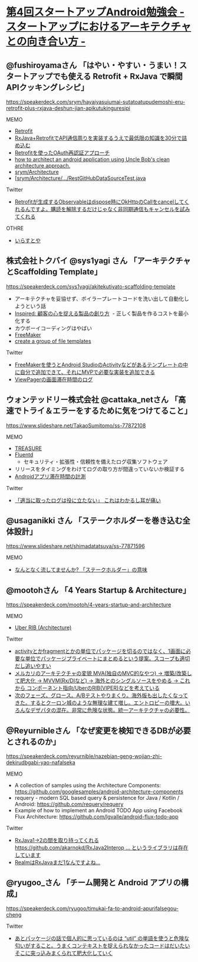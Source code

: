 # [第4回スタートアップAndroid勉強会 - スタートアップにおけるアーキテクチャとの向き合い方 -](https://connpass.com/event/59928/)

## @fushiroyamaさん 「はやい・やすい・うまい！スタートアップでも使える Retrofit + RxJava で瞬間APIクッキングレシピ」
https://speakerdeck.com/srym/hayaiyasuiumai-sutatoatupudemoshi-eru-retrofit-plus-rxjava-deshun-jian-apikutukinguresipi

MEMO
- [Retrofit](http://square.github.io/retrofit/)
- [RxJava+RetrofitでAPI通信周りを実装するうえで最低限の知識を30分で詰め込む](http://qiita.com/FumihikoSHIROYAMA/items/201536d9b45ef21b6bc7)
- [Retrofitを使ったOAuth再認証アプローチ](http://qiita.com/FumihikoSHIROYAMA/items/ac1beaeaa9b4baaed939)
- [ how to architect an android application using Uncle Bob's clean architecture approach.](https://github.com/android10/Android-CleanArchitecture)
- [srym/Architecture](https://github.com/srym/Architecture)
- [[srym/Architecture/.../RestGitHubDataSourceTest.java](https://github.com/srym/Architecture/blob/master/app/src/test/java/us/shiroyama/android/architecture/infrastructure/repository/datasource/remote/RestGitHubDataSourceTest.java)

Twitter
- [Retrofitが生成するObservableはdispose時にOkHttpのCallをcancelしてくれるんですよ。購読を解除するだけじゃなく非同期通信もキャンセルを試みてくれる](https://twitter.com/fushiroyama/status/885824999151489024)

OTHRE
- [いらすとや](http://www.irasutoya.com/)

## 株式会社トクバイ @sys1yagi さん 「アーキテクチャとScaffolding Template」
https://speakerdeck.com/sys1yagi/akitekutiyato-scaffolding-template
- アーキテクチャを妥協せず、ボイラープレートコードを洗い出して自動化しようという話
- [Inspired: 顧客の心を捉える製品の創り方](https://www.amazon.co.jp/Inspired-%E9%A1%A7%E5%AE%A2%E3%81%AE%E5%BF%83%E3%82%92%E6%8D%89%E3%81%88%E3%82%8B%E8%A3%BD%E5%93%81%E3%81%AE%E5%89%B5%E3%82%8A%E6%96%B9-%E3%83%9E%E3%83%BC%E3%83%86%E3%82%A3-%E3%82%B1%E3%82%A4%E3%82%AC%E3%83%B3-ebook/dp/B00TCM8TB4/ref=sr_1_1?ie=UTF8&qid=1500136805&sr=8-1&keywords=inspired)
  - 正しく製品を作るコストを最小化する
- カウボーイコーディングはやばい
- [FreeMaker](http://freemarker.org/)
- [create a group of file templates](https://riggaroo.co.za/custom-file-template-group-android-studiointellij/)

Twitter
- [FreeMakerを使うとAndroid StudioのActivityなどがあるテンプレートの中に自分で追加できて、それにMVPで必要な実装を追加できる](https://twitter.com/new_runnable/status/885812226380013569)
- [ViewPagerの画面滞在時間のログ](https://twitter.com/cattaka_net/status/886483123688546305)


## ウォンテッドリー株式会社 @cattaka_netさん 「高速でトライ＆エラーをするために気をつけてること」
https://www.slideshare.net/TakaoSumitomo/ss-77872108

MEMO
- [TREASURE](https://www.treasuredata.com/jp/)
- [Fluentd](https://fluentd.treasuredata.co.jp/?gclid=Cj0KEQjw-qbLBRD79JWsjuXI784BEiQAftBCI_mVBcd0oGbFwv-PugR6Hosxl98Xq7A11dJX5xVJ7ZQaAqlO8P8HAQ)
  - セキュリティ・拡張性・信頼性を備えたログ収集ソフトウェア
- リリースをタイミングをわけてログの取り方が間違っていないか検証する
- [Androidアプリ滞在時間の計測](https://www.slideshare.net/heki1224/android-45736528)

Twitter
- [「適当に取ったログは役に立たない」
これはわかるし耳が痛い](https://twitter.com/fushiroyama/status/885816304568983553)

## @usaganikki さん 「ステークホルダーを巻き込む全体設計」
https://www.slideshare.net/shimadatatsuya/ss-77871596

MEMO
- [なんとなく流してませんか? 「ステークホルダー」の意味](http://news.mynavi.jp/news/2014/06/09/096/)


## @mootohさん 「4 Years Startup & Architecture」
https://speakerdeck.com/mootoh/4-years-startup-and-architecture

MEMO
- [Uber RIB (Architecture)](https://eng.uber.com/new-rider-app/)

Twitter
- [activityとかfragmentとかの単位でパッケージを切るのではなく、1画面に必要な単位でパッケージプライベートにまとめるという提案。スコープも適切だし追いやすい](https://twitter.com/fushiroyama/status/885827078330789888)
- [メルカリのアーキテクチャの変貌 MVA(独自のMVC的なやつ) -> 増築/改築して肥大化 → MVVM(Rx/DIなど) → 海外とのシングルソースをやめる → これから コンポーネント指向/UberのRIB(VIPER)などを考えている ](https://twitter.com/new_runnable/status/885822017278058496)
- [次のフェーズ。グロース。A/Bテストやりまくり。海外版も出したくなってきた。するとクーロン城のような無理な建て増し。エントロピーの増大。いろんなデザパタの混在。非常に危険な状態。統一アーキテクチャの必要性。](https://twitter.com/fushiroyama/status/885821143155785729)


## @Reyurnibleさん 「なぜ変更を検知できるDBが必要とされるのか」
https://speakerdeck.com/reyurnible/nazebian-geng-wojian-zhi-dekirudbgabi-yao-nafalseka

MEMO
- A collection of samples using the Architecture Components: https://github.com/googlesamples/android-architecture-components
- requery - modern SQL based query & persistence for Java / Kotlin / Android: https://github.com/requery/requery
- Example of how to implement an Android TODO App using Facebook Flux Architecture: https://github.com/lgvalle/android-flux-todo-app

Twitter
- [RxJava1->2の間を取り持ってくれる https://github.com/akarnokd/RxJava2Interop … というライブラリは存在しています](https://twitter.com/fushiroyama/status/885824482392199168)
- [RealmはRxJavaまだ1なんですよね… ](https://twitter.com/fushiroyama/status/885823442519375872)

## @ryugoo_さん 「チーム開発と Android アプリの構成」
https://speakerdeck.com/ryugoo/timukai-fa-to-android-apurifalsegou-cheng

Twitter
- [あとパッケージの話で個人的に思っているのは “util” の単語を使うと危険な匂いがすること。うまくコンテキストを捉えられなかったコードはだいたいそこに突っ込みまくられて肥大化していく](https://twitter.com/sho5nn/status/885827447567941632)

